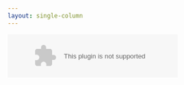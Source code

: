 ```yaml
---
layout: single-column
---
```


<embed src="//music.163.com/style/swf/widget.swf?sid=22754969&type=2&auto=1&width=320&height=66" width="340" height="86"  allowNetworking="all"></embed>
